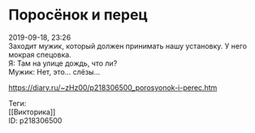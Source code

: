 Поросёнок и перец
===================

   
 2019-09-18, 23:26   
  Заходит мужик, который должен принимать нашу установку. У него мокрая спецовка.   
 Я: Там на улице дождь, что ли?   
 Мужик: Нет, это... слёзы...   
    
 <https://diary.ru/~zHz00/p218306500_porosyonok-i-perec.htm>   
   
 Теги:   
 [[Викторика]]   
 ID: p218306500